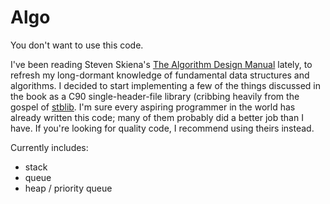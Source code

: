 Algo
====

You don't want to use this code. 

I've been reading Steven Skiena's [The Algorithm Design Manual](http://www.algorist.com) lately,
to refresh my long-dormant knowledge of fundamental data structures and algorithms. I decided to start
implementing a few of the things discussed in the book as a C90 single-header-file library (cribbing
heavily from the gospel of [stblib](https://github.com/nothings/stb). I'm sure every aspiring programmer
in the world has already written this code; many of them probably did a better job than I have.
If you're looking for quality code, I recommend using theirs instead.

Currently includes:
- stack
- queue
- heap / priority queue
